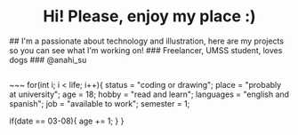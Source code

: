 <h1 align="center"> Hi! Please, enjoy my place :) </h1>
## I'm a passionate about technology and illustration, here are my projects so you can see what I'm working on!
### Freelancer, UMSS student, loves dogs
### @anahi_su
<p align="left">
   <img src="">
   </p>
~~~
for(int i; i < life; i++){
  status = "coding or drawing";
  place = "probably at university";
  age = 18;
  hobby = "read and learn";
  languages = "english and spanish";
  job = "available to work";
  semester = 1;

  if(date == 03-08){
    age += 1;
  }
}  
~~~
